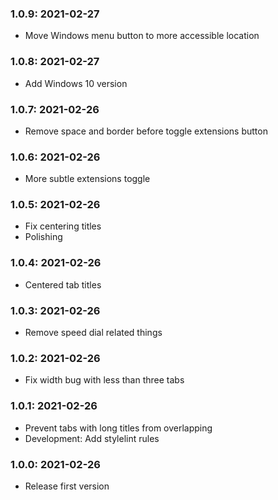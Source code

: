 ### 1.0.9: 2021-02-27

* Move Windows menu button to more accessible location

### 1.0.8: 2021-02-27

* Add Windows 10 version

### 1.0.7: 2021-02-26

* Remove space and  border before toggle extensions button

### 1.0.6: 2021-02-26

* More subtle extensions toggle

### 1.0.5: 2021-02-26

* Fix centering titles
* Polishing

### 1.0.4: 2021-02-26

* Centered tab titles

### 1.0.3: 2021-02-26

* Remove speed dial related things

### 1.0.2: 2021-02-26

* Fix width bug with less than three tabs

### 1.0.1: 2021-02-26

* Prevent tabs with long titles from overlapping
* Development: Add stylelint rules

### 1.0.0: 2021-02-26

* Release first version
